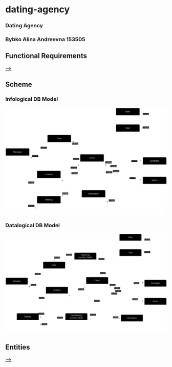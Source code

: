 # dating-agency
### Dating Agency
### Bybko Alina Andreevna 153505
## Functional Requirements
[-->](functional_requirements.txt)
## Scheme
### Infological DB Model
![infological_scheme](documentation/infological.png)
### Datalogical DB Model
![datalogical_scheme](documentation/datalogical.png)
## Entities
[-->](entities.txt)


